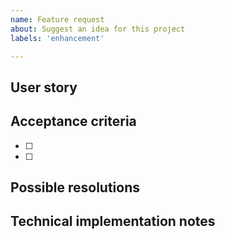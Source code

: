 ```yaml
---
name: Feature request
about: Suggest an idea for this project
labels: 'enhancement'

---
```


## User story
<!-- As a <content editor>, I want to _____, so that ______. -->

## Acceptance criteria
<!-- Example: - [ ] The <field> contains a placeholder with text: "Where are you going?" -->
<!-- Example: - [ ] The placeholder disappears once the user starts typing" -->
- [ ]
- [ ]

## Possible resolutions
<!-- Non-technical descriptions of possible ways fulfill the goal. -->

## Technical implementation notes
<!-- Broadly describe the technical implementation, calling out specific details that may benefit from reviewer feedback. -->
